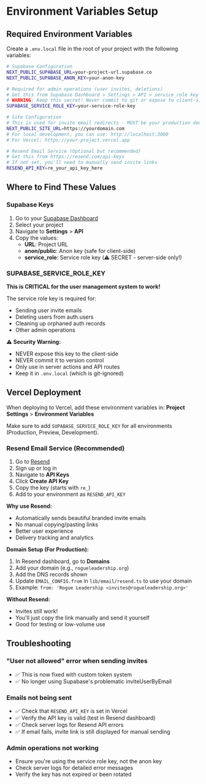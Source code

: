 # Environment Variables Setup

## Required Environment Variables

Create a `.env.local` file in the root of your project with the following variables:

```bash
# Supabase Configuration
NEXT_PUBLIC_SUPABASE_URL=your-project-url.supabase.co
NEXT_PUBLIC_SUPABASE_ANON_KEY=your-anon-key

# Required for admin operations (user invites, deletions)
# Get this from Supabase Dashboard > Settings > API > service_role key
# WARNING: Keep this secret! Never commit to git or expose to client-side code
SUPABASE_SERVICE_ROLE_KEY=your-service-role-key

# Site Configuration
# This is used for invite email redirects - MUST be your production domain
NEXT_PUBLIC_SITE_URL=https://yourdomain.com
# For local development, you can use: http://localhost:3000
# For Vercel: https://your-project.vercel.app

# Resend Email Service (Optional but recommended)
# Get this from https://resend.com/api-keys
# If not set, you'll need to manually send invite links
RESEND_API_KEY=re_your_api_key_here
```

## Where to Find These Values

### Supabase Keys

1. Go to your [Supabase Dashboard](https://supabase.com/dashboard)
2. Select your project
3. Navigate to **Settings** > **API**
4. Copy the values:
   - **URL**: Project URL
   - **anon/public**: Anon key (safe for client-side)
   - **service_role**: Service role key (⚠️ SECRET - server-side only!)

### SUPABASE_SERVICE_ROLE_KEY

**This is CRITICAL for the user management system to work!**

The service role key is required for:
- Sending user invite emails
- Deleting users from auth.users
- Cleaning up orphaned auth records
- Other admin operations

⚠️ **Security Warning:**
- NEVER expose this key to the client-side
- NEVER commit it to version control
- Only use in server actions and API routes
- Keep it in `.env.local` (which is git-ignored)

## Vercel Deployment

When deploying to Vercel, add these environment variables in:
**Project Settings** > **Environment Variables**

Make sure to add `SUPABASE_SERVICE_ROLE_KEY` for all environments (Production, Preview, Development).

### Resend Email Service (Recommended)

1. Go to [Resend](https://resend.com)
2. Sign up or log in
3. Navigate to **API Keys**
4. Click **Create API Key**
5. Copy the key (starts with `re_`)
6. Add to your environment as `RESEND_API_KEY`

**Why use Resend:**
- Automatically sends beautiful branded invite emails
- No manual copying/pasting links
- Better user experience
- Delivery tracking and analytics

**Domain Setup (For Production):**
1. In Resend dashboard, go to **Domains**
2. Add your domain (e.g., `rogueleadership.org`)
3. Add the DNS records shown
4. Update `EMAIL_CONFIG.from` in `lib/email/resend.ts` to use your domain
5. Example: `from: 'Rogue Leadership <invites@rogueleadership.org>'`

**Without Resend:**
- Invites still work!
- You'll just copy the link manually and send it yourself
- Good for testing or low-volume use

## Troubleshooting

### "User not allowed" error when sending invites
- ✅ This is now fixed with custom token system
- ✅ No longer using Supabase's problematic inviteUserByEmail

### Emails not being sent
- ✅ Check that `RESEND_API_KEY` is set in Vercel
- ✅ Verify the API key is valid (test in Resend dashboard)
- ✅ Check server logs for Resend API errors
- ✅ If email fails, invite link is still displayed for manual sending

### Admin operations not working
- Ensure you're using the service role key, not the anon key
- Check server logs for detailed error messages
- Verify the key has not expired or been rotated

